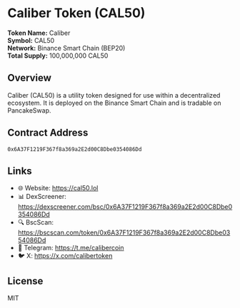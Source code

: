# Caliber Token (CAL50)

**Token Name:** Caliber  
**Symbol:** CAL50  
**Network:** Binance Smart Chain (BEP20)  
**Total Supply:** 100,000,000 CAL50

## Overview

Caliber (CAL50) is a utility token designed for use within a decentralized ecosystem. It is deployed on the Binance Smart Chain and is tradable on PancakeSwap.

## Contract Address

```
0x6A37F1219F367f8a369a2E2d00C8Dbe0354086Dd
```

## Links

- 🌐 Website: https://cal50.lol  
- 📊 DexScreener: https://dexscreener.com/bsc/0x6A37F1219F367f8a369a2E2d00C8Dbe0354086Dd  
- 🔍 BscScan: https://bscscan.com/token/0x6A37F1219F367f8a369a2E2d00C8Dbe0354086Dd  
- 💬 Telegram: https://t.me/calibercoin  
- 🐦 X: https://x.com/calibertoken

## License

MIT
